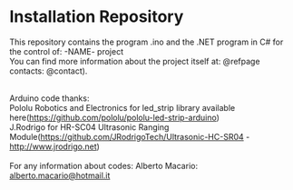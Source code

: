 # Installation Repository

This repository contains the program .ino and the .NET program in C# for the control of: -NAME- project
<br />You can find more information about the project itself at: @refpage contacts: @contact).<br /><br />

Arduino code thanks:<br />
  Pololu Robotics and Electronics for led_strip library available here(https://github.com/pololu/pololu-led-strip-arduino)<br />
  J.Rodrigo for HR-SC04 Ultrasonic Ranging Module(https://github.com/JRodrigoTech/Ultrasonic-HC-SR04 - http://www.jrodrigo.net)
  <br /><br />
For any information about codes: 
Alberto Macario: alberto.macario@hotmail.it
